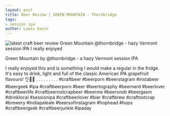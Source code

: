 ```yaml
---
layout: post
title: Beer Review | GREEN MOUNTAIN - Thornbridge
tags:
- session ipa
author: Lewis Gavin
---
```


![latest craft beer review Green Mountain @thornbridge - hazy Vermont session IPA I really enjoyed](https://instagram.fman1-1.fna.fbcdn.net/vp/ccb290213d9b05435ba823916ee6805f/5C69BA85/t51.2885-15/sh0.08/e35/s750x750/43123549_178924609655092_4475185643863818025_n.jpg?ig_cache_key=MTg5Mjg0NjcyNTYzOTYxMzc1Ng%3D%3D.2)

Green Mountain by @thornbridge - a hazy Vermont session IPA

I really enjoyed this and is something I would make a regular in the fridge. It's easy to drink, light and full of the classic American IPA grapefruit flavours! 👌🙌🍻
.
.
.
.
.
.
.
.
.
#craftbeer #beerporn #beerstagram #instabeer #beergeek #ipa #craftbeerporn #beer #beertography #beernerd #beerlover #craftbeerlife #craftbeernotcrapbeer #beerme #beersnob #beergasm #drinklocal #sessionipa #craftbeerlover #bier #craftbrew #craftnotcrap #brewery #indiapaleale #beersofinstagram #hophead #hops #craftbeergeek #craftbeerjunkie #ipaday